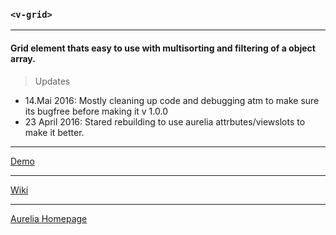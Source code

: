 ### `<v-grid>`
----------------------------------

#### Grid element thats easy to use with multisorting and filtering of a object array.

> Updates

* 14.Mai 2016: Mostly cleaning up code and debugging atm to make sure its bugfree before making it v 1.0.0
* 23 April 2016: Stared rebuilding to use aurelia attrbutes/viewslots to make it better.

---

[Demo](http://vegarringdal.github.io/vGrid/viewSlotsDemo001/)

---

[Wiki](https://github.com/vegarringdal/vGrid/wiki)

---

[Aurelia Homepage](http://aurelia.io/)

